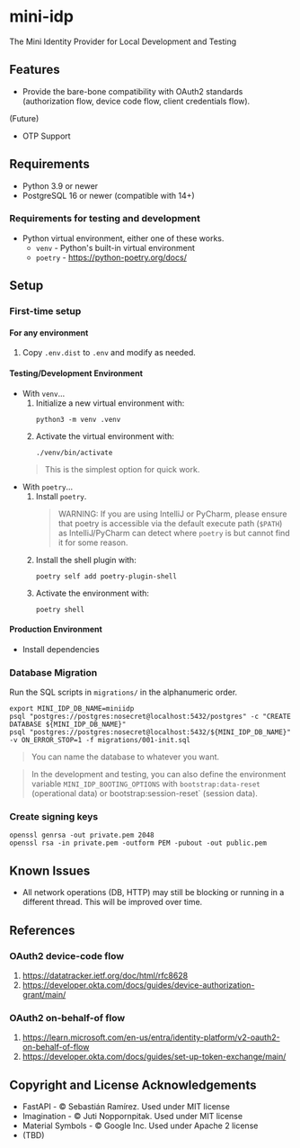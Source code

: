 # mini-idp

The Mini Identity Provider for Local Development and Testing

## Features

* Provide the bare-bone compatibility with OAuth2 standards (authorization flow, device code flow, client credentials flow).

(Future)

* OTP Support

## Requirements

* Python 3.9 or newer
* PostgreSQL 16 or newer (compatible with 14+)

### Requirements for testing and development
* Python virtual environment, either one of these works.
  * `venv` - Python's built-in virtual environment
  * `poetry` - https://python-poetry.org/docs/

## Setup

### First-time setup

#### For any environment

1. Copy `.env.dist` to `.env` and modify as needed. 

#### Testing/Development Environment
* With `venv`...
  1. Initialize a new virtual environment with:
     ```shell
     python3 -m venv .venv
     ```
  2. Activate the virtual environment with:
     ```shell
     ./venv/bin/activate
     ```
  > This is the simplest option for quick work.
* With `poetry`...
  1. Install `poetry`.
     > WARNING: If you are using IntelliJ or PyCharm, please ensure that poetry is accessible via the default execute path
       (`$PATH`) as IntelliJ/PyCharm can detect where `poetry` is but cannot find it for some reason.
  3. Install the shell plugin with:
     ```shell
     poetry self add poetry-plugin-shell
     ```
  4. Activate the environment with:
     ```shell
     poetry shell
     ```

#### Production Environment
* Install dependencies

### Database Migration

Run the SQL scripts in `migrations/` in the alphanumeric order.

```shell
export MINI_IDP_DB_NAME=miniidp
psql "postgres://postgres:nosecret@localhost:5432/postgres" -c "CREATE DATABASE ${MINI_IDP_DB_NAME}"
psql "postgres://postgres:nosecret@localhost:5432/${MINI_IDP_DB_NAME}" -v ON_ERROR_STOP=1 -f migrations/001-init.sql
```

> You can name the database to whatever you want.

> In the development and testing, you can also define the environment variable `MINI_IDP_BOOTING_OPTIONS` with `bootstrap:data-reset` (operational data) or bootstrap:session-reset` (session data).

### Create signing keys

```shell
openssl genrsa -out private.pem 2048
openssl rsa -in private.pem -outform PEM -pubout -out public.pem
```

## Known Issues

* All network operations (DB, HTTP) may still be blocking or running in a different thread. This will be improved over time.

## References

### OAuth2 device-code flow
1. https://datatracker.ietf.org/doc/html/rfc8628
2. https://developer.okta.com/docs/guides/device-authorization-grant/main/

### OAuth2 on-behalf-of flow
1. https://learn.microsoft.com/en-us/entra/identity-platform/v2-oauth2-on-behalf-of-flow
2. https://developer.okta.com/docs/guides/set-up-token-exchange/main/

## Copyright and License Acknowledgements

* FastAPI - © Sebastián Ramírez. Used under MIT license
* Imagination - © Juti Noppornpitak. Used under MIT license
* Material Symbols - © Google Inc. Used under Apache 2 license
* (TBD)
